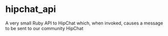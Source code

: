 # hipchat_api
A very small Ruby API to HipChat which, when invoked, causes a message to be sent to our community HipChat
